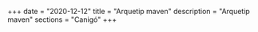 +++
date        = "2020-12-12"
title       = "Arquetip maven"
description = "Arquetip maven"
sections    = "Canigó"
+++
